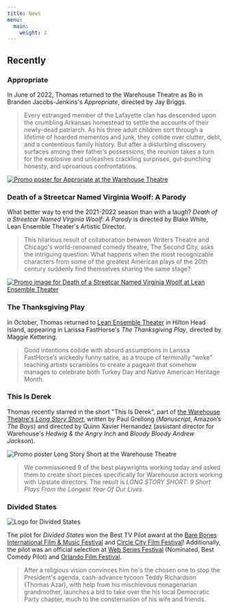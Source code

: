 ```yaml
---
title: News
menu:
  main:
    weight: 1
---
```


## Recently

### Appropriate

In June of 2022, Thomas returned to the Warehouse Theatre as Bo in Branden Jacobs-Jenkins's *Appropriate*, directed by Jay Briggs.

> Every estranged member of the Lafayette clan has descended upon the crumbling Arkansas homestead to settle the accounts of their newly-dead patriarch. As his three adult children sort through a lifetime of hoarded mementos and junk, they collide over clutter, debt, and a contentious family history. But after a disturbing discovery surfaces among their father’s  possessions, the reunion takes a turn for the explosive and unleashes crackling surprises, gut-punching honesty, and uproarious confrontations.

[![Promo poster for Approriate at the Warehouse Theatre](/uploads/appropriate_banner.png)](https://warehousetheatre.com/shows/appropriate-ii/)

### Death of a Streetcar Named Virginia Woolf: A Parody

What better way to end the 2021-2022 season than with a laugh? *Death of a Streetcar Named Virginia Woolf: A Parody* is directed by Blake White, Lean Ensemble Theater's Artistic Director.

> This hilarious result of collaboration between Writers Theatre and Chicago's world-renowned comedy theatre, The Second City, asks the intriguing question: What happens when the most recognizable characters from some of the greatest American plays of the 20th century suddenly find themselves sharing the same stage?

[![Promo image for Death of a Streetcar Named Virginia Woolf at Lean Ensemble Theater](/uploads/death-of-a-streetcar.jpg)](https://www.leanensemble.org/)

### The Thanksgiving Play

In October, Thomas returned to [Lean Ensemble Theater](https://www.leanensemble.org/) in Hilton Head Island, appearing in Larissa FastHorse's *The Thanksgiving Play*, directed by Maggie Kettering.

> Good intentions collide with absurd assumptions in Larissa FastHorse’s wickedly funny satire, as a troupe of terminally “woke” teaching artists scrambles to create a pageant that somehow manages to celebrate both Turkey Day and Native American Heritage Month.

### This Is Derek

Thomas recently starred in the short "This Is Derek", part of [the Warehouse Theatre's *Long Story Short*](https://warehousetheatre.com/shows/long-story-short/), written by Paul Grellong (*Manuscript*, Amazon’s *The Boys*) and directed by Quinn Xavier Hernandez (assistant director for Warehouse's *Hedwig & the Angry Inch* and *Bloody Bloody Andrew Jackson*).

![Promo poster Long Story Short at the Warehouse Theatre](/uploads/long-story-short.jpg)

> We commissioned 9 of the best playwrights working today and asked them to create short pieces specifically for Warehouse actors working with Upstate directors. The result is *LONG STORY SHORT: 9 Short Plays From the Longest Year Of Our Lives*.

### Divided States

![Logo for Divided States](/uploads/divided-states.jpg)

The pilot for *Divided States* won the Best TV Pilot award at the [Bare Bones International Film & Music Festival](http://barebonesfilmfest00.tripod.com/2020officialscreenings/id13.html) and [Circle City Film Festival](https://www.circlecityfilmfestival.com/)! Additionally, the pilot was an official selection at [Web Series Festival](http://www.webseriesfest.com/2020-official-selection/) (Nominated, Best Comedy Pilot) and [Orlando Film Festival](https://orlandofilmfest.com/).

> After a religious vision convinces him he's the chosen one to stop the President's agenda, cash-advance tycoon Teddy Richardson (Thomas Azar), with help from his mischievous nonagenarian grandmother, launches a bid to take over the his local Democratic Party chapter, much to the consternation of his wife and friends.
